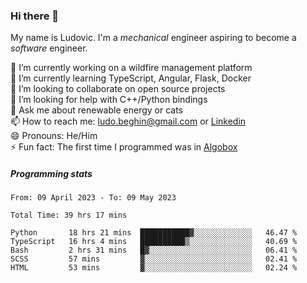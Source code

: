 ### Hi there 👋

My name is Ludovic. I'm a *mechanical* engineer aspiring to become a *software* engineer.

 🔭 I’m currently working on a wildfire management platform<br/>
 🌱 I’m currently learning TypeScript, Angular, Flask, Docker<br/>
 👯 I’m looking to collaborate on open source projects<br/>
 🤔 I’m looking for help with C++/Python bindings<br/>
 💬 Ask me about renewable energy or cats<br/>
 📫 How to reach me: ludo.beghin@gmail.com or [Linkedin](https://www.linkedin.com/in/ludovic-beghin/)<br/>
 😄 Pronouns: He/Him<br/>
 ⚡ Fun fact: The first time I programmed was in [Algobox](https://fr.wikipedia.org/wiki/Algobox)<br/>

##### Programming stats
<!--START_SECTION:waka-->

```text
From: 09 April 2023 - To: 09 May 2023

Total Time: 39 hrs 17 mins

Python       18 hrs 21 mins  ███████████▓░░░░░░░░░░░░░   46.47 %
TypeScript   16 hrs 4 mins   ██████████▒░░░░░░░░░░░░░░   40.69 %
Bash         2 hrs 31 mins   █▓░░░░░░░░░░░░░░░░░░░░░░░   06.41 %
SCSS         57 mins         ▓░░░░░░░░░░░░░░░░░░░░░░░░   02.41 %
HTML         53 mins         ▓░░░░░░░░░░░░░░░░░░░░░░░░   02.24 %
```

<!--END_SECTION:waka-->
